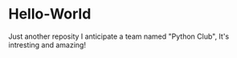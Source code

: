 # Hello-World
Just another reposity
I anticipate a team named "Python Club", It's intresting and amazing!
